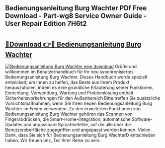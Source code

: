 ## Bedienungsanleitung Burg Wachter PDf Free Download - Part-wg8 Service Owner Guide - User Repair Edition 7H6t2

# <h2><a href="http://df14pwg.blite.top/?on=Bedienungsanleitung+Burg+Wachter">🔗Download 👉🔴 Bedienungsanleitung Burg Wachter</a></h2>

[![Bedienungsanleitung Burg Wachter new download](https://i.imgur.com/lujVjoI.png)](http://df14pwg.blite.top/?on=Bedienungsanleitung+Burg+Wachter)
Grüße und willkommen im Benutzerhandbuch für Ihr neu synchronisiertes Bedienungsanleitung Burg Wachter. Dieses Handbuch wurde speziell entwickelt, um Ihnen zu helfen, das Beste aus Ihrem Produkt herauszuholen, indem es eine gründliche Erläuterung seiner Funktionen, Einrichtung, Verwendung, Wartung und Problemlösung enthält. Sicherheitsvorkehrungen für den Außenbereich Bitte treffen Sie zusätzliche Vorsichtsmaßnahmen, wenn Sie Ihren neuen Bedienungsanleitung Burg Wachter im Freien verwenden. Zu den erweiterten Funktionen von Bedienungsanleitung Burg Wachter gehören das Scannen von Fingerabdrücken, die Smart-Home-Integration, automatische Software-Updates und anpassbare Sprachbefehle, auf die alle über die Benutzeroberfläche zugegriffen und angepasst werden können. Vielen Dank, dass Sie sich für Bedienungsanleitung Burg WachterD entschieden haben. Wir freuen uns, Teil Ihrer Reise zu sein.
